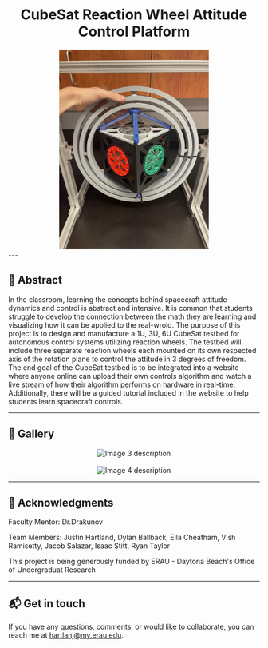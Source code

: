 <div align="center">

<h1>CubeSat Reaction Wheel Attitude Control Platform</h1>

</div>

<div align="center">
    <img src="./Images/CubeSatInGimbalRings.jpg" alt="CubeSat in Gimbal Rings" width="300"/>
</div>
---

## 📄 Abstract

In the classroom, learning the concepts behind spacecraft attitude dynamics and control is abstract and intensive. It is common that students struggle to develop the connection between the math they are learning and visualizing how it can be applied to the real-wrold. The purpose of this project is to design and manufacture a 1U, 3U, 6U CubeSat testbed for autonomous control systems utilizing reaction wheels. The testbed will include three separate reaction wheels each mounted on its own respected axis of the rotation plane to control the attitude in 3 degrees of freedom. The end goal of the CubeSat testbed is to be integrated into a website where anyone online can upload their own controls algorithm and watch a live stream of how their algorithm performs on hardware in real-time. Additionally, there will be a guided tutorial included in the website to help students learn spacecraft controls.

---

## 📸 Gallery

<div align="center">
  <img src="URL_TO_YOUR_THIRD_IMAGE" alt="Image 3 description" width="400"/>
  <br><br>
  <img src="URL_TO_YOUR_FOURTH_IMAGE" alt="Image 4 description" width="400"/>
</div>

---


## 🌟 Acknowledgments

Faculty Mentor: Dr.Drakunov

Team Members: Justin Hartland, Dylan Ballback, Ella Cheatham, Vish Ramisetty, Jacob Salazar, Isaac Stitt, Ryan Taylor

This project is being generously funded by ERAU - Daytona Beach's Office of Undergraduat Research

---


## 📬 Get in touch

If you have any questions, comments, or would like to collaborate, you can reach me at hartlanj@my.erau.edu.

